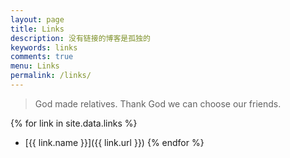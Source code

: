 ```yaml
---
layout: page
title: Links
description: 没有链接的博客是孤独的
keywords: links
comments: true
menu: Links
permalink: /links/
---
```


> God made relatives. Thank God we can choose our friends.

{% for link in site.data.links %}
* [{{ link.name }}]({{ link.url }})
{% endfor %}
